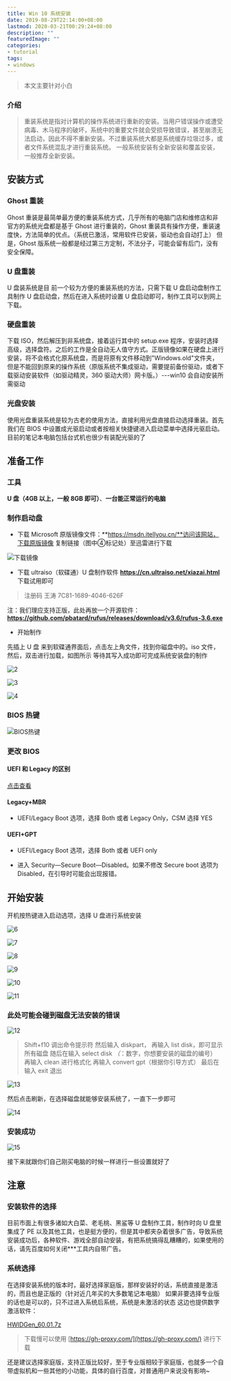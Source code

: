 ```yaml
---
title: Win 10 系统安装
date: 2019-08-29T22:14:00+08:00
lastmod: 2020-03-21T00:29:24+08:00
description: ""
featuredImage: ""
categories:
- tutorial
tags:
- windows
---
```


> 本文主要针对小白

### 介绍

> 重装系统是指对计算机的操作系统进行重新的安装。当用户错误操作或遭受病毒、木马程序的破坏，系统中的重要文件就会受损导致错误，甚至崩溃无法启动，因此不得不重新安装。不过重装系统大都是系统缓存垃圾过多，或者文件系统混乱才进行重装系统。
>一般系统安装有全新安装和覆盖安装，一般推荐全新安装。

## 安装方式

### Ghost 重装

Ghost 重装是最简单最方便的重装系统方式，几乎所有的电脑门店和维修店和非官方的系统光盘都是基于 Ghost 进行重装的，Ghost 重装具有操作方便，重装速度快，方法简单的优点。（系统已激活，常用软件已安装，驱动也会自动打上）
但是，Ghost 版系统一般都是经过第三方定制，不法分子，可能会留有后门，没有安全保障。

### U 盘重装

U 盘装系统是目 前一个较为方便的重装系统的方法，只需下载 U 盘启动盘制作工具制作 U 盘启动盘，然后在进入系统时设置 U 盘启动即可，制作工具可以到网上下载。

### 硬盘重装

下载 ISO，然后解压到非系统盘，接着运行其中的 setup.exe 程序，安装时选择高级，选择盘符。之后的工作是全自动无人值守方式。正版镜像如果在硬盘上进行安装，将不会格式化原系统盘，而是将原有文件移动到"Windows.old"文件夹，但是不能回到原来的操作系统（原版系统不集成驱动，需要提前备份驱动，或者下载驱动安装软件（如驱动精灵，360 驱动大师）网卡版。）---win10 会自动安装所需驱动

### 光盘安装

使用光盘重装系统是较为古老的使用方法，直接利用光盘直接启动选择重装。首先我们在 BIOS 中设置成光驱启动或者按相关快捷键进入启动菜单中选择光驱启动。
目前的笔记本电脑包括台式机也很少有装配光驱的了

## 准备工作

### 工具

**U 盘（4GB 以上，一般 8GB 即可）**、**一台能正常运行的电脑**

### 制作启动盘

- 下载 Microsoft 原版镜像文件：**https://msdn.itellyou.cn/**访问该网站，下载原版镜像
复制链接（图中④标记处）至迅雷进行下载

![下载镜像](./assets/88a98aa1055b9.png)

- 下载 ultraiso（软碟通）U 盘制作软件
**https://cn.ultraiso.net/xiazai.html**	下载试用即可
> 注册码  王涛 7C81-1689-4046-626F

注：我们理应支持正版，此处再放一个开源软件：
**https://github.com/pbatard/rufus/releases/download/v3.6/rufus-3.6.exe**

- 开始制作

先插上 U 盘
来到软碟通界面后，点击左上角文件，找到你磁盘中的。iso 文件，然后，双击进行加载，如图所示
等待其写入成功即可完成系统安装盘的制作

![2](./assets/1064df196330d.png)

![3](./assets/5b2f86c31cf52.png)

![4](./assets/6994d3d529c53.png)

### BIOS 热键

![BIOS热键](./assets/93da8c4e5242d.png)

### 更改 BIOS

#### UEFI 和 Legacy 的区别

[点击查看](https://blog.csdn.net/alianada/article/details/82977957)

#### Legacy+MBR

- UEFI/Legacy Boot 选项，选择 Both 或者 Legacy Only，CSM 选择 YES

#### UEFI+GPT

- UEFI/Legacy Boot 选项，选择 Both 或者 UEFI only

- 进入 Security—Secure Boot—Disabled。如果不修改 Secure boot 选项为 Disabled，在引导时可能会出现报错。

## 开始安装

开机按热键进入启动选项，选择 U 盘进行系统安装

![6](./assets/24e041554d4e0.jpg)

![7](./assets/7e4d087aaae52.jpg)

![8](./assets/741bc9dff84b6.jpg)

![9](./assets/1756f7b869e0b.jpg)

![10](./assets/980de6e7563b8.jpg)

![11](./assets/cf98ee6986ec7.jpg)

### 此处可能会碰到磁盘无法安装的错误

![12](./assets/82a902a7956b1.png)

> Shift+f10 调出命令提示符
> 然后输入 diskpart，
> 再输入 list disk，即可显示所有磁盘
> 随后在输入 select disk *（*：数字，你想要安装的磁盘的编号）
> 再输入 clean 进行格式化
> 再输入 convert gpt（根据你引导方式）
> 最后在输入 exit 退出

![13](./assets/bc357638aff79.png)

然后点击刷新，在选择磁盘就能够安装系统了，一直下一步即可

![14](./assets/39abef69e3faf.jpg)

### 安装成功

![15](./assets/cbed88e23b927.jpg)

接下来就跟你们自己刚买电脑的时候一样进行一些设置就好了

## 注意

### 安装软件的选择

目前市面上有很多诸如大白菜、老毛桃、黑鲨等 U 盘制作工具，制作时向 U 盘里集成了 PE 以及其他工具，也是挺方便的，但是其中都夹杂着很多广告，导致系统安装成功后，各种软件、游戏全部自动安装，有把系统搞得乱糟糟的，如果使用的话，请先百度如何关闭***工具内自带广告。

### 系统选择

在选择安装系统的版本时，最好选择家庭版，那样安装好的话，系统直接是激活的，而且也是正版的（针对近几年买的大多数笔记本电脑）
如果非要选择专业版的话也是可以的，只不过进入系统后系统，系统是未激活的状态
这边也提供数字激活软件：

[HWIDGen_60.01.7z](https://github.com/ZGGSONG/HWIDGen/blob/5485e21fa5c0b25f21642f55390cb6c078d970d9/HWIDGen_60.01.7z)

> 下载慢可以使用 [https://gh-proxy.com/](https://gh-proxy.com/) 进行下载

还是建议选择家庭版，支持正版比较好，至于专业版相较于家庭版，也就多一个自带虚拟机和一些其他的小功能，具体的自行百度，对普通用户来说没有影响~
